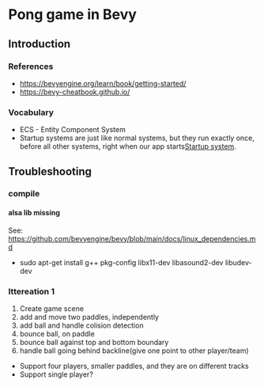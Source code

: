 # Pong game in Bevy

## Introduction

### References

* https://bevyengine.org/learn/book/getting-started/
* https://bevy-cheatbook.github.io/

### Vocabulary

* ECS - Entity Component System
* Startup systems are just like normal systems, but they run exactly once, before all other systems, right when our app starts[Startup system](https://bevyengine.org/learn/book/getting-started/ecs/).

## Troubleshooting

### compile

#### alsa lib missing

See: https://github.com/bevyengine/bevy/blob/main/docs/linux_dependencies.md

* sudo apt-get install g++ pkg-config libx11-dev libasound2-dev libudev-dev

### Ittereation 1

1. Create game scene
2. add and move two paddles, independently
3. add ball and handle colision detection
4. bounce ball, on paddle
5. bounce ball against top and bottom boundary
6. handle ball going behind backline(give one point to other player/team)

* Support four players, smaller paddles, and they are on different tracks
* Support single player?
